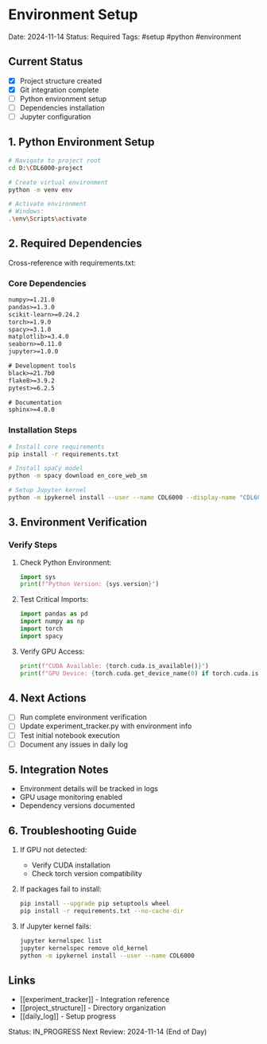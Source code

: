 # Environment Setup
Date: 2024-11-14
Status: Required
Tags: #setup #python #environment

## Current Status
- [x] Project structure created
- [x] Git integration complete
- [ ] Python environment setup
- [ ] Dependencies installation
- [ ] Jupyter configuration

## 1. Python Environment Setup

```bash
# Navigate to project root
cd D:\CDL6000-project

# Create virtual environment
python -m venv env

# Activate environment
# Windows:
.\env\Scripts\activate
```

## 2. Required Dependencies
Cross-reference with requirements.txt:

### Core Dependencies
```txt
numpy>=1.21.0
pandas>=1.3.0
scikit-learn>=0.24.2
torch>=1.9.0
spacy>=3.1.0
matplotlib>=3.4.0
seaborn>=0.11.0
jupyter>=1.0.0

# Development tools
black>=21.7b0
flake8>=3.9.2
pytest>=6.2.5

# Documentation
sphinx>=4.0.0
```

### Installation Steps
```bash
# Install core requirements
pip install -r requirements.txt

# Install spaCy model
python -m spacy download en_core_web_sm

# Setup Jupyter kernel
python -m ipykernel install --user --name CDL6000 --display-name "CDL6000 Legal Analysis"
```

## 3. Environment Verification

### Verify Steps
1. Check Python Environment:
   ```python
   import sys
   print(f"Python Version: {sys.version}")
   ```

2. Test Critical Imports:
   ```python
   import pandas as pd
   import numpy as np
   import torch
   import spacy
   ```

3. Verify GPU Access:
   ```python
   print(f"CUDA Available: {torch.cuda.is_available()}")
   print(f"GPU Device: {torch.cuda.get_device_name(0) if torch.cuda.is_available() else 'None'}")
   ```

## 4. Next Actions
- [ ] Run complete environment verification
- [ ] Update experiment_tracker.py with environment info
- [ ] Test initial notebook execution
- [ ] Document any issues in daily log

## 5. Integration Notes
- Environment details will be tracked in logs
- GPU usage monitoring enabled
- Dependency versions documented

## 6. Troubleshooting Guide
1. If GPU not detected:
   - Verify CUDA installation
   - Check torch version compatibility

2. If packages fail to install:
   ```bash
   pip install --upgrade pip setuptools wheel
   pip install -r requirements.txt --no-cache-dir
   ```

3. If Jupyter kernel fails:
   ```bash
   jupyter kernelspec list
   jupyter kernelspec remove old_kernel
   python -m ipykernel install --user --name CDL6000
   ```

## Links
- [[experiment_tracker]] - Integration reference
- [[project_structure]] - Directory organization
- [[daily_log]] - Setup progress

Status: IN_PROGRESS
Next Review: 2024-11-14 (End of Day)